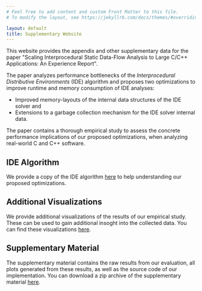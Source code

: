 ```yaml
---
# Feel free to add content and custom Front Matter to this file.
# To modify the layout, see https://jekyllrb.com/docs/themes/#overriding-theme-defaults

layout: default
title: Supplementary Website
---
```


This website provides the appendix and other supplementary data for the paper "Scaling Interprocedural Static Data-Flow Analysis to Large C/C++ Applications: An Experience Report".

The paper analyzes performance bottlenecks of the *Interprocedural Distributive Environments* (IDE) algorithm and proposes two optimizations to improve runtime and memory consumption of IDE analyses: 
- Improved memory-layouts of the internal data structures of the IDE solver and
- Extensions to a garbage collection mechanism for the IDE solver internal data.

The paper contains a thorough empirical study to assess the concrete performance implications of our proposed optimizations, when analyzing real-world C and C++ software.

## IDE Algorithm

We provide a copy of the IDE algorithm [here](algorithm) to help understanding our proposed optimizations.

## Additional Visualizations

We provide additional visualizations of the results of our empirical study.
These can be used to gain additional insoght into the collected data.
You can find these visualizations [here](plots).

## Supplementary Material

The supplementary material contains the raw results from our evaluation, all plots generated from these results, as well as the source code of our implementation.
You can download a zip archive of the supplementary material [here](https://doi.org/10.5281/zenodo.13137082).
